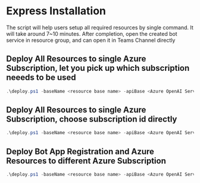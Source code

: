 # Express Installation

The script will help users setup all required resources by single command. It will take around 7~10 minutes. After completion, open the created bot service in resource group, and can open it in Teams Channel directly

## Deploy All Resources to single Azure Subscription, let you pick up which subscription neeeds to be used 

```powershell
.\deploy.ps1 -baseName <resource base name> -apiBase <Azure OpenAI Service Url> -apiKey <Azure OpenAI Key> -chatGPTDeployName <ChatGPT Model Deployment name> -sameSubscription $true -zipUrl "https://github.com/freistli/rootbot/releases/download/Release/code_20230323-144829.zip"
```

## Deploy All Resources to single Azure Subscription, choose subscription id directly

```powershell
.\deploy.ps1 -baseName <resource base name> -apiBase <Azure OpenAI Service Url> -apiKey <Azure OpenAI Key> -chatGPTDeployName <ChatGPT Model Deployment name> -aadSubscription <Bot App Registration Azure Subscription id> -sameSubscription $true -zipUrl "https://github.com/freistli/rootbot/releases/download/Release/code_20230323-144829.zip"
```

## Deploy Bot App Registration and Azure Resources to different Azure Subscription

```powershell
.\deploy.ps1 -baseName <resource base name> -apiBase <Azure OpenAI Service Url> -apiKey <Azure OpenAI Key> -chatGPTDeployName <ChatGPT Model Deployment name> -sameSubscription $false -zipUrl "https://github.com/freistli/rootbot/releases/download/Release/code_20230323-144829.zip"
```

